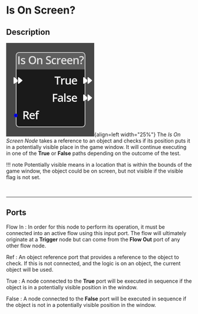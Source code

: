 
# Is On Screen?

## Description

![Is On Screen? Node](../../assets/nodes/is_on_screen.png){align=left width="25%"}
The *Is On Screen Node* takes a reference to an object and checks if its
position puts it in a potentially visible place in the game window. It will
continue executing in one of the __True__ or __False__ paths depending on the
outcome of the test.

!!! note
    Potentially visible means in a location that is within the bounds of the 
    game window, the object could be on screen, but not visible if the visible
    flag is not set.

<br style="clear:left"/>
  
-------

## Ports

Flow In
: In order for this node to perform its operation, it must be connected into an
  active flow using this input port. The flow will ultimately originate at a
  __Trigger__ node but can come from the __Flow Out__ port of any other flow
  node.

Ref 
: An object reference port that provides a reference to the object to check.
  If this is not connected, and the logic is on an object, the current object will be
  used.

True
: A node connected to the __True__ port will be executed in sequence if the
  object is in a potentially visible position in the window.

False
: A node connected to the __False__ port will be executed in sequence if the
  object is not in a potentially visible position in the window.


